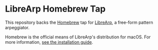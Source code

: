 # LibreArp Homebrew Tap

This repository backs the [Homebrew](https://brew.sh/) tap for [LibreArp](https://librearp.gitlab.io/), a free-form pattern arpeggiator.

Homebrew is the official means of LibreArp's distribution for macOS. For more information, [see the installation guide](https://librearp.gitlab.io/guide/homebrew/).
